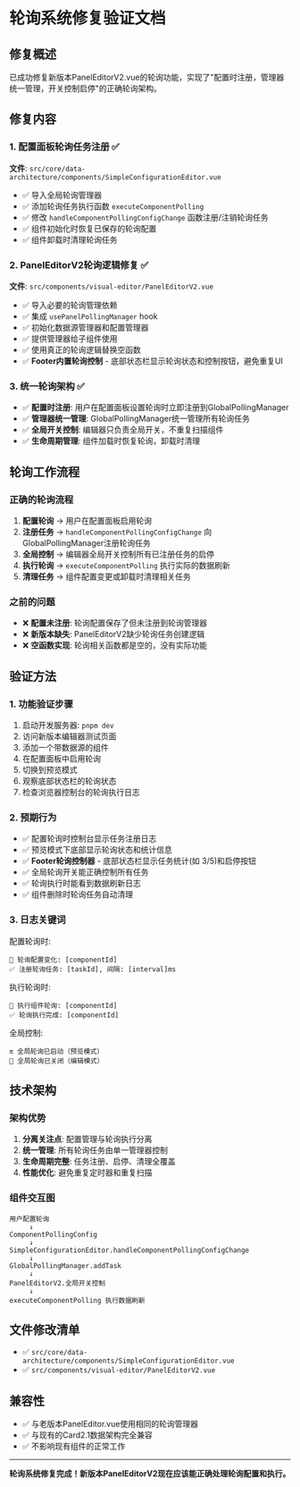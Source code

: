 # 轮询系统修复验证文档

## 修复概述

已成功修复新版本PanelEditorV2.vue的轮询功能，实现了"配置时注册，管理器统一管理，开关控制启停"的正确轮询架构。

## 修复内容

### 1. 配置面板轮询任务注册 ✅
**文件**: `src/core/data-architecture/components/SimpleConfigurationEditor.vue`
- ✅ 导入全局轮询管理器
- ✅ 添加轮询任务执行函数 `executeComponentPolling`
- ✅ 修改 `handleComponentPollingConfigChange` 函数注册/注销轮询任务
- ✅ 组件初始化时恢复已保存的轮询配置
- ✅ 组件卸载时清理轮询任务

### 2. PanelEditorV2轮询逻辑修复 ✅
**文件**: `src/components/visual-editor/PanelEditorV2.vue`
- ✅ 导入必要的轮询管理依赖
- ✅ 集成 `usePanelPollingManager` hook
- ✅ 初始化数据源管理器和配置管理器
- ✅ 提供管理器给子组件使用
- ✅ 使用真正的轮询逻辑替换空函数
- ✅ **Footer内置轮询控制** - 底部状态栏显示轮询状态和控制按钮，避免重复UI

### 3. 统一轮询架构 ✅
- ✅ **配置时注册**: 用户在配置面板设置轮询时立即注册到GlobalPollingManager
- ✅ **管理器统一管理**: GlobalPollingManager统一管理所有轮询任务
- ✅ **全局开关控制**: 编辑器只负责全局开关，不重复扫描组件
- ✅ **生命周期管理**: 组件加载时恢复轮询，卸载时清理

## 轮询工作流程

### 正确的轮询流程
1. **配置轮询** → 用户在配置面板启用轮询
2. **注册任务** → `handleComponentPollingConfigChange` 向GlobalPollingManager注册轮询任务
3. **全局控制** → 编辑器全局开关控制所有已注册任务的启停
4. **执行轮询** → `executeComponentPolling` 执行实际的数据刷新
5. **清理任务** → 组件配置变更或卸载时清理相关任务

### 之前的问题
- ❌ **配置未注册**: 轮询配置保存了但未注册到轮询管理器
- ❌ **新版本缺失**: PanelEditorV2缺少轮询任务创建逻辑
- ❌ **空函数实现**: 轮询相关函数都是空的，没有实际功能

## 验证方法

### 1. 功能验证步骤
1. 启动开发服务器: `pnpm dev`
2. 访问新版本编辑器测试页面
3. 添加一个带数据源的组件
4. 在配置面板中启用轮询
5. 切换到预览模式
6. 观察底部状态栏的轮询状态
7. 检查浏览器控制台的轮询执行日志

### 2. 预期行为
- ✅ 配置轮询时控制台显示任务注册日志
- ✅ 预览模式下底部显示轮询状态和统计信息
- ✅ **Footer轮询控制器** - 底部状态栏显示任务统计(如 3/5)和启停按钮
- ✅ 全局轮询开关能正确控制所有任务
- ✅ 轮询执行时能看到数据刷新日志
- ✅ 组件删除时轮询任务自动清理

### 3. 日志关键词
配置轮询时:
```
🔧 轮询配置变化: [componentId]
✅ 注册轮询任务: [taskId], 间隔: [interval]ms
```

执行轮询时:
```
🔄 执行组件轮询: [componentId]
✅ 轮询执行完成: [componentId]
```

全局控制:
```
🔛 全局轮询已启动（预览模式）
🔴 全局轮询已关闭（编辑模式）
```

## 技术架构

### 架构优势
1. **分离关注点**: 配置管理与轮询执行分离
2. **统一管理**: 所有轮询任务由单一管理器控制
3. **生命周期完整**: 任务注册、启停、清理全覆盖
4. **性能优化**: 避免重复定时器和重复扫描

### 组件交互图
```
用户配置轮询
     ↓
ComponentPollingConfig
     ↓
SimpleConfigurationEditor.handleComponentPollingConfigChange
     ↓
GlobalPollingManager.addTask
     ↓
PanelEditorV2.全局开关控制
     ↓
executeComponentPolling 执行数据刷新
```

## 文件修改清单
- ✅ `src/core/data-architecture/components/SimpleConfigurationEditor.vue`
- ✅ `src/components/visual-editor/PanelEditorV2.vue`

## 兼容性
- ✅ 与老版本PanelEditor.vue使用相同的轮询管理器
- ✅ 与现有的Card2.1数据架构完全兼容
- ✅ 不影响现有组件的正常工作

---

**轮询系统修复完成！新版本PanelEditorV2现在应该能正确处理轮询配置和执行。**